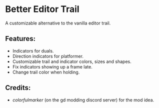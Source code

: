 ﻿
# Better Editor Trail
A customizable alternative to the vanilla editor trail.

## Features:
- Indicators for duals.
- Direction indicators for platformer.
- Customizable trail and indicator colors, sizes and shapes.
- Fix indicators showing up a frame late.
- Change trail color when holding.

## Credits:
- *colorfulmarker* (on the gd modding discord server) for the mod idea.
